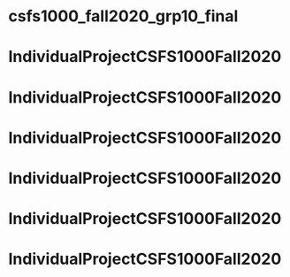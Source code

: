 # csfs1000_fall2020_grp10_final
# IndividualProjectCSFS1000Fall2020
# IndividualProjectCSFS1000Fall2020
# IndividualProjectCSFS1000Fall2020
# IndividualProjectCSFS1000Fall2020
# IndividualProjectCSFS1000Fall2020
# IndividualProjectCSFS1000Fall2020
